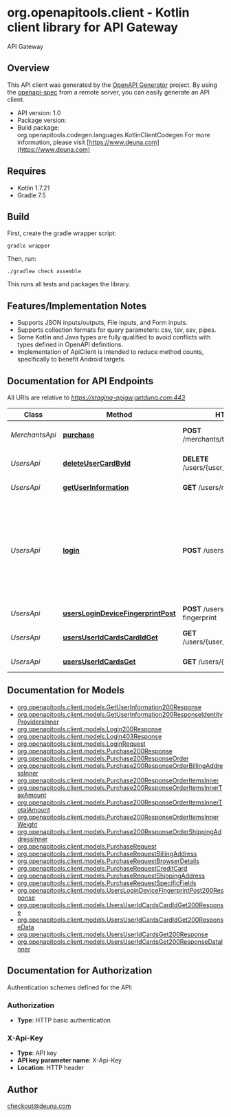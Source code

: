 # org.openapitools.client - Kotlin client library for API Gateway

API Gateway

## Overview
This API client was generated by the [OpenAPI Generator](https://openapi-generator.tech) project.  By using the [openapi-spec](https://github.com/OAI/OpenAPI-Specification) from a remote server, you can easily generate an API client.

- API version: 1.0
- Package version: 
- Build package: org.openapitools.codegen.languages.KotlinClientCodegen
For more information, please visit [https://www.deuna.com](https://www.deuna.com)

## Requires

* Kotlin 1.7.21
* Gradle 7.5

## Build

First, create the gradle wrapper script:

```
gradle wrapper
```

Then, run:

```
./gradlew check assemble
```

This runs all tests and packages the library.

## Features/Implementation Notes

* Supports JSON inputs/outputs, File inputs, and Form inputs.
* Supports collection formats for query parameters: csv, tsv, ssv, pipes.
* Some Kotlin and Java types are fully qualified to avoid conflicts with types defined in OpenAPI definitions.
* Implementation of ApiClient is intended to reduce method counts, specifically to benefit Android targets.

<a id="documentation-for-api-endpoints"></a>
## Documentation for API Endpoints

All URIs are relative to *https://staging-apigw.getduna.com:443*

Class | Method | HTTP request | Description
------------ | ------------- | ------------- | -------------
*MerchantsApi* | [**purchase**](docs/MerchantsApi.md#purchase) | **POST** /merchants/transactions/purchase | Make the payment of the order.
*UsersApi* | [**deleteUserCardById**](docs/UsersApi.md#deleteusercardbyid) | **DELETE** /users/{user_id}/cards/{card_id} | Remove card by identifier
*UsersApi* | [**getUserInformation**](docs/UsersApi.md#getuserinformation) | **GET** /users/me | Get User Information
*UsersApi* | [**login**](docs/UsersApi.md#login) | **POST** /users/login | Allows logging in with the OTP code sent to the user's email or phone. This must be specified in the query param.
*UsersApi* | [**usersLoginDeviceFingerprintPost**](docs/UsersApi.md#userslogindevicefingerprintpost) | **POST** /users/login/device-fingerprint | Login User
*UsersApi* | [**usersUserIdCardsCardIdGet**](docs/UsersApi.md#usersuseridcardscardidget) | **GET** /users/{user_id}/cards/{card_id} | Obtain a card by its identifier.
*UsersApi* | [**usersUserIdCardsGet**](docs/UsersApi.md#usersuseridcardsget) | **GET** /users/{user_id}/cards | Get all user cards


<a id="documentation-for-models"></a>
## Documentation for Models

 - [org.openapitools.client.models.GetUserInformation200Response](docs/GetUserInformation200Response.md)
 - [org.openapitools.client.models.GetUserInformation200ResponseIdentityProvidersInner](docs/GetUserInformation200ResponseIdentityProvidersInner.md)
 - [org.openapitools.client.models.Login200Response](docs/Login200Response.md)
 - [org.openapitools.client.models.Login403Response](docs/Login403Response.md)
 - [org.openapitools.client.models.LoginRequest](docs/LoginRequest.md)
 - [org.openapitools.client.models.Purchase200Response](docs/Purchase200Response.md)
 - [org.openapitools.client.models.Purchase200ResponseOrder](docs/Purchase200ResponseOrder.md)
 - [org.openapitools.client.models.Purchase200ResponseOrderBillingAddressInner](docs/Purchase200ResponseOrderBillingAddressInner.md)
 - [org.openapitools.client.models.Purchase200ResponseOrderItemsInner](docs/Purchase200ResponseOrderItemsInner.md)
 - [org.openapitools.client.models.Purchase200ResponseOrderItemsInnerTaxAmount](docs/Purchase200ResponseOrderItemsInnerTaxAmount.md)
 - [org.openapitools.client.models.Purchase200ResponseOrderItemsInnerTotalAmount](docs/Purchase200ResponseOrderItemsInnerTotalAmount.md)
 - [org.openapitools.client.models.Purchase200ResponseOrderItemsInnerWeight](docs/Purchase200ResponseOrderItemsInnerWeight.md)
 - [org.openapitools.client.models.Purchase200ResponseOrderShippingAddressInner](docs/Purchase200ResponseOrderShippingAddressInner.md)
 - [org.openapitools.client.models.PurchaseRequest](docs/PurchaseRequest.md)
 - [org.openapitools.client.models.PurchaseRequestBillingAddress](docs/PurchaseRequestBillingAddress.md)
 - [org.openapitools.client.models.PurchaseRequestBrowserDetails](docs/PurchaseRequestBrowserDetails.md)
 - [org.openapitools.client.models.PurchaseRequestCreditCard](docs/PurchaseRequestCreditCard.md)
 - [org.openapitools.client.models.PurchaseRequestShippingAddress](docs/PurchaseRequestShippingAddress.md)
 - [org.openapitools.client.models.PurchaseRequestSpecificFields](docs/PurchaseRequestSpecificFields.md)
 - [org.openapitools.client.models.UsersLoginDeviceFingerprintPost200Response](docs/UsersLoginDeviceFingerprintPost200Response.md)
 - [org.openapitools.client.models.UsersUserIdCardsCardIdGet200Response](docs/UsersUserIdCardsCardIdGet200Response.md)
 - [org.openapitools.client.models.UsersUserIdCardsCardIdGet200ResponseData](docs/UsersUserIdCardsCardIdGet200ResponseData.md)
 - [org.openapitools.client.models.UsersUserIdCardsGet200Response](docs/UsersUserIdCardsGet200Response.md)
 - [org.openapitools.client.models.UsersUserIdCardsGet200ResponseDataInner](docs/UsersUserIdCardsGet200ResponseDataInner.md)


<a id="documentation-for-authorization"></a>
## Documentation for Authorization


Authentication schemes defined for the API:
<a id="Authorization"></a>
### Authorization

- **Type**: HTTP basic authentication

<a id="X-Api-Key"></a>
### X-Api-Key

- **Type**: API key
- **API key parameter name**: X-Api-Key
- **Location**: HTTP header



## Author

checkout@deuna.com
